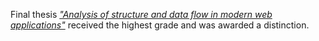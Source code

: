 Final thesis [*"Analysis of structure and data flow in modern web applications"*](https://github.com/steciuk/StateViz) received the highest grade and was awarded a distinction.